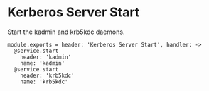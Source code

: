 
# Kerberos Server Start

Start the kadmin and krb5kdc daemons.

    module.exports = header: 'Kerberos Server Start', handler: ->
      @service.start
        header: 'kadmin'
        name: 'kadmin'
      @service.start
        header: 'krb5kdc'
        name: 'krb5kdc'
